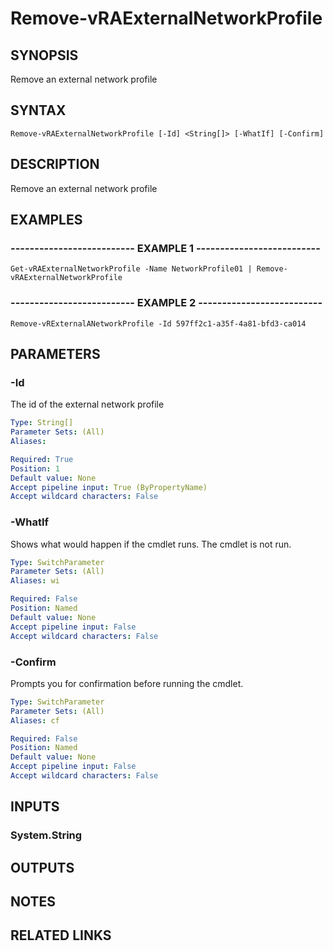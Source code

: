 # Remove-vRAExternalNetworkProfile

## SYNOPSIS
Remove an external network profile

## SYNTAX

```
Remove-vRAExternalNetworkProfile [-Id] <String[]> [-WhatIf] [-Confirm]
```

## DESCRIPTION
Remove an external network profile

## EXAMPLES

### -------------------------- EXAMPLE 1 --------------------------
```
Get-vRAExternalNetworkProfile -Name NetworkProfile01 | Remove-vRAExternalNetworkProfile
```

### -------------------------- EXAMPLE 2 --------------------------
```
Remove-vRExternalANetworkProfile -Id 597ff2c1-a35f-4a81-bfd3-ca014
```

## PARAMETERS

### -Id
The id of the external network profile

```yaml
Type: String[]
Parameter Sets: (All)
Aliases: 

Required: True
Position: 1
Default value: None
Accept pipeline input: True (ByPropertyName)
Accept wildcard characters: False
```

### -WhatIf
Shows what would happen if the cmdlet runs.
The cmdlet is not run.

```yaml
Type: SwitchParameter
Parameter Sets: (All)
Aliases: wi

Required: False
Position: Named
Default value: None
Accept pipeline input: False
Accept wildcard characters: False
```

### -Confirm
Prompts you for confirmation before running the cmdlet.

```yaml
Type: SwitchParameter
Parameter Sets: (All)
Aliases: cf

Required: False
Position: Named
Default value: None
Accept pipeline input: False
Accept wildcard characters: False
```

## INPUTS

### System.String

## OUTPUTS

## NOTES

## RELATED LINKS

